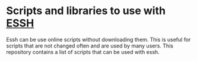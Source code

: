 # Scripts and libraries to use with [ESSH](https://github.com/sevir/essh)

Essh can be use online scripts without downloading them. This is useful for scripts that are not changed often and are used by many users. This repository contains a list of scripts that can be used with essh.

